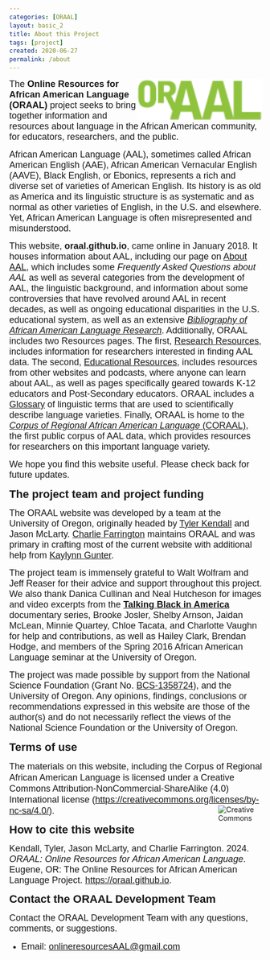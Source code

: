 ```yaml
---
categories: [ORAAL]
layout: basic_2
title: About this Project
tags: [project]
created: 2020-06-27
permalink: /about
---
```


<img src='assets/img/oraal-logo-green.png' align='right' alt='ORAAL Logo' width='250' /><span style="font-family:Arial,Helvetica,sans-serif;"><span style="font-size:18px;">The <strong>Online Resources for African American Language (ORAAL)</strong> project seeks to bring together information and resources about language in the African American community, for educators, researchers, and the&nbsp;public.</span></span>

<span style="font-family:Arial,Helvetica,sans-serif;"><span style="font-size:18px;">African American Language (AAL), sometimes called African American English (AAE), African American Vernacular English (AAVE), Black English, or Ebonics, represents a rich and diverse set of varieties of American English. Its history is as old as America and its linguistic structure is as systematic and as normal&nbsp;as other varieties of English, in the U.S. and elsewhere. Yet, African American Language is often misrepresented and misunderstood.&nbsp;</span></span>

<span style="font-family:Arial,Helvetica,sans-serif;"><span style="font-size:18px;">This website, <strong>oraal.github.io</strong>, came online in January 2018. It houses information about AAL, including our page on [About AAL](https://oraal.github.io/about-aal), which includes some *Frequently Asked Questions about AAL* as well as several categories from the development of AAL, the linguistic background, and information about some controversies that have revolved around AAL in recent decades, as well as ongoing educational disparities in the U.S. educational system, as well as an extensive [*Bibliography of African American Language Research*](https://oraal.github.io/bibliography-of-african-american-language-research). Additionally, ORAAL includes two Resources pages. The first, [Research Resources](https://oraal.github.io/research), includes information for researchers interested in finding AAL data. The second, [Educational Resources](https://oraal.github.io/education), includes resources from other websites and podcasts, where anyone can learn about AAL, as well as pages specifically geared towards K-12 educators and Post-Secondary educators. ORAAL includes a [Glossary](https://oraal.github.io/glossary) of linguistic terms that are used to scientifically describe language varieties. Finally, ORAAL is home to the [*Corpus of Regional African American Language* (CORAAL)](https://oraal.github.io/coraal), the first public corpus of AAL data, which provides resources for researchers on this important language variety.</span></span>

<span style="font-family:Arial,Helvetica,sans-serif;"><span style="font-size:18px;">We hope you find this website useful. Please check back for future updates.</span></span>

<span style="font-size:22px;"><span style="font-family:Trebuchet MS,Helvetica,sans-serif;"><strong>The project team and project funding</strong></span></span>

<span style="font-family:Arial,Helvetica,sans-serif;"><span style="font-size:18px;">The ORAAL website was developed by a team at the University of Oregon, originally headed by <a href="https://pages.uoregon.edu/tsk/" target="_blank">Tyler Kendall</a> and Jason McLarty. <a href="https://charliefarrington.com/" target="_blank">Charlie Farrington</a> maintains ORAAL and was primary in crafting most of the current website with additional help from <a href="https://kaylynngunter.com/" target="_blank">Kaylynn Gunter</a>.</span></span>

<span style="font-family:Arial,Helvetica,sans-serif;"><span style="font-size:18px;">The project team is immensely grateful to Walt Wolfram and Jeff Reaser for their advice and support throughout this project. We also thank Danica Cullinan and Neal Hutcheson for images and video excerpts from the <strong><a href="https://talkingblackinamerica.org" target="_blank">Talking Black in America</a></strong> documentary series, Brooke Josler, Shelby Arnson, Jaidan McLean, Minnie Quartey, Chloe Tacata, and Charlotte Vaughn for help and contributions, as well as Hailey Clark, Brendan Hodge, and members of the Spring 2016 African American Language seminar at the University of Oregon.</span></span>

<span style="font-family:Arial,Helvetica,sans-serif;"><span style="font-size:18px;">The project was made possible by support from the National Science Foundation (Grant No. <a href="https://www.nsf.gov/awardsearch/showAward?AWD_ID=1358724" target="_blank">BCS-1358724</a>), and the University of Oregon. Any opinions, findings, conclusions or recommendations expressed in this website are those of the author(s) and do not necessarily reflect the views of the National Science Foundation or the University of Oregon.</span></span>

<span style="font-size:22px;"><span style="font-family:Trebuchet MS,Helvetica,sans-serif;"><strong>Terms of use</strong></span></span>

<span style="font-size:18px;"><span style="font-family:Arial,Helvetica,sans-serif;">The materials on this website, including the Corpus of Regional African American Language is licensed under a Creative Commons Attribution-NonCommercial-ShareAlike (4.0) International license (<a href="https://creativecommons.org/licenses/by-nc-sa/4.0/" target="_blank">https://creativecommons.org/licenses/by-nc-sa/4.0/</a>).</span></span>
<img src='https://mirrors.creativecommons.org/presskit/buttons/88x31/png/by-nc-sa.png' align='right' alt='Creative Commons BY NC SA 4.0' width='88' height='31' />

<span style="font-family:Trebuchet MS,Helvetica,sans-serif;"><span style="font-size:22px;"><strong>How to cite this website</strong></span></span>

<span style="font-family:Arial,Helvetica,sans-serif;"><span style="font-size:18px;">Kendall, Tyler, Jason McLarty, and Charlie Farrington. 2024. <em>ORAAL: Online Resources for African American Language</em>. Eugene, OR: The Online Resources for African American Language Project. <a href="https://oraal.github.io">https://oraal.github.io</a>.</span></span>

<span style="font-family:Trebuchet MS,Helvetica,sans-serif;"><span style="font-size:22px;"><strong>Contact the ORAAL Development Team</strong></span></span>

<span style="font-family:Arial,Helvetica,sans-serif;"><span style="font-size:18px;">Contact the ORAAL Development Team with any questions, comments, or suggestions.</span></span><ul><li><span style="font-size:18px;"><span style="font-family:Arial,Helvetica,sans-serif;">Email: <a href="mailto:onlineresourcesAAL@gmail.com">onlineresourcesAAL@gmail.com</a></span></span></li></ul>
